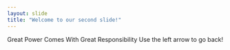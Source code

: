 ```yaml
---
layout: slide
title: "Welcome to our second slide!"
---
```

Great Power Comes With Great Responsibility
Use the left arrow to go back!
